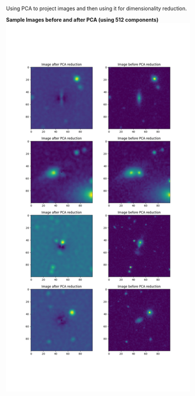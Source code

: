 Using PCA to project images and then using it for dimensionality reduction.

**Sample Images before and after PCA (using 512 components)**
![PCA_before_after](images/pca_images.png)
